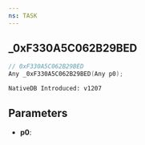 ```yaml
---
ns: TASK
---
```

## _0xF330A5C062B29BED

```c
// 0xF330A5C062B29BED
Any _0xF330A5C062B29BED(Any p0);
```

```
NativeDB Introduced: v1207
```

## Parameters
* **p0**:
